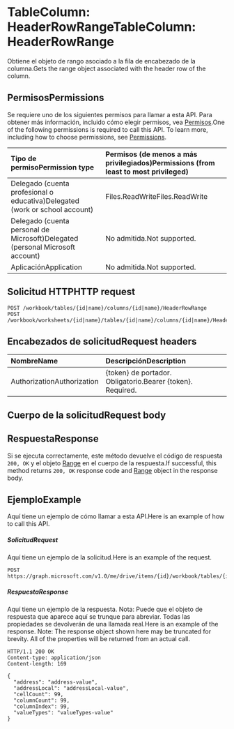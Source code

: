 # <a name="tablecolumn-headerrowrange"></a><span data-ttu-id="044b8-101">TableColumn: HeaderRowRange</span><span class="sxs-lookup"><span data-stu-id="044b8-101">TableColumn: HeaderRowRange</span></span>

<span data-ttu-id="044b8-102">Obtiene el objeto de rango asociado a la fila de encabezado de la columna.</span><span class="sxs-lookup"><span data-stu-id="044b8-102">Gets the range object associated with the header row of the column.</span></span>
## <a name="permissions"></a><span data-ttu-id="044b8-103">Permisos</span><span class="sxs-lookup"><span data-stu-id="044b8-103">Permissions</span></span>
<span data-ttu-id="044b8-p101">Se requiere uno de los siguientes permisos para llamar a esta API. Para obtener más información, incluido cómo elegir permisos, vea [Permisos](../../../concepts/permissions_reference.md).</span><span class="sxs-lookup"><span data-stu-id="044b8-p101">One of the following permissions is required to call this API. To learn more, including how to choose permissions, see [Permissions](../../../concepts/permissions_reference.md).</span></span>

|<span data-ttu-id="044b8-106">Tipo de permiso</span><span class="sxs-lookup"><span data-stu-id="044b8-106">Permission type</span></span>      | <span data-ttu-id="044b8-107">Permisos (de menos a más privilegiados)</span><span class="sxs-lookup"><span data-stu-id="044b8-107">Permissions (from least to most privileged)</span></span>              |
|:--------------------|:---------------------------------------------------------|
|<span data-ttu-id="044b8-108">Delegado (cuenta profesional o educativa)</span><span class="sxs-lookup"><span data-stu-id="044b8-108">Delegated (work or school account)</span></span> | <span data-ttu-id="044b8-109">Files.ReadWrite</span><span class="sxs-lookup"><span data-stu-id="044b8-109">Files.ReadWrite</span></span>    |
|<span data-ttu-id="044b8-110">Delegado (cuenta personal de Microsoft)</span><span class="sxs-lookup"><span data-stu-id="044b8-110">Delegated (personal Microsoft account)</span></span> | <span data-ttu-id="044b8-111">No admitida.</span><span class="sxs-lookup"><span data-stu-id="044b8-111">Not supported.</span></span>    |
|<span data-ttu-id="044b8-112">Aplicación</span><span class="sxs-lookup"><span data-stu-id="044b8-112">Application</span></span> | <span data-ttu-id="044b8-113">No admitida.</span><span class="sxs-lookup"><span data-stu-id="044b8-113">Not supported.</span></span> |

## <a name="http-request"></a><span data-ttu-id="044b8-114">Solicitud HTTP</span><span class="sxs-lookup"><span data-stu-id="044b8-114">HTTP request</span></span>
<!-- { "blockType": "ignored" } -->
```http
POST /workbook/tables/{id|name}/columns/{id|name}/HeaderRowRange
POST /workbook/worksheets/{id|name}/tables/{id|name}/columns/{id|name}/HeaderRowRange

```
## <a name="request-headers"></a><span data-ttu-id="044b8-115">Encabezados de solicitud</span><span class="sxs-lookup"><span data-stu-id="044b8-115">Request headers</span></span>
| <span data-ttu-id="044b8-116">Nombre</span><span class="sxs-lookup"><span data-stu-id="044b8-116">Name</span></span>       | <span data-ttu-id="044b8-117">Descripción</span><span class="sxs-lookup"><span data-stu-id="044b8-117">Description</span></span>|
|:---------------|:----------|
| <span data-ttu-id="044b8-118">Authorization</span><span class="sxs-lookup"><span data-stu-id="044b8-118">Authorization</span></span>  | <span data-ttu-id="044b8-p102">{token} de portador. Obligatorio.</span><span class="sxs-lookup"><span data-stu-id="044b8-p102">Bearer {token}. Required.</span></span> |

## <a name="request-body"></a><span data-ttu-id="044b8-121">Cuerpo de la solicitud</span><span class="sxs-lookup"><span data-stu-id="044b8-121">Request body</span></span>

## <a name="response"></a><span data-ttu-id="044b8-122">Respuesta</span><span class="sxs-lookup"><span data-stu-id="044b8-122">Response</span></span>

<span data-ttu-id="044b8-123">Si se ejecuta correctamente, este método devuelve el código de respuesta `200, OK` y el objeto [Range](../resources/range.md) en el cuerpo de la respuesta.</span><span class="sxs-lookup"><span data-stu-id="044b8-123">If successful, this method returns `200, OK` response code and [Range](../resources/range.md) object in the response body.</span></span>

## <a name="example"></a><span data-ttu-id="044b8-124">Ejemplo</span><span class="sxs-lookup"><span data-stu-id="044b8-124">Example</span></span>
<span data-ttu-id="044b8-125">Aquí tiene un ejemplo de cómo llamar a esta API.</span><span class="sxs-lookup"><span data-stu-id="044b8-125">Here is an example of how to call this API.</span></span>
##### <a name="request"></a><span data-ttu-id="044b8-126">Solicitud</span><span class="sxs-lookup"><span data-stu-id="044b8-126">Request</span></span>
<span data-ttu-id="044b8-127">Aquí tiene un ejemplo de la solicitud.</span><span class="sxs-lookup"><span data-stu-id="044b8-127">Here is an example of the request.</span></span>
<!-- {
  "blockType": "request",
  "name": "tablecolumn_headerrowrange"
}-->
```http
POST https://graph.microsoft.com/v1.0/me/drive/items/{id}/workbook/tables/{id|name}/columns/{id|name}/HeaderRowRange
```

##### <a name="response"></a><span data-ttu-id="044b8-128">Respuesta</span><span class="sxs-lookup"><span data-stu-id="044b8-128">Response</span></span>
<span data-ttu-id="044b8-p103">Aquí tiene un ejemplo de la respuesta. Nota: Puede que el objeto de respuesta que aparece aquí se trunque para abreviar. Todas las propiedades se devolverán de una llamada real.</span><span class="sxs-lookup"><span data-stu-id="044b8-p103">Here is an example of the response. Note: The response object shown here may be truncated for brevity. All of the properties will be returned from an actual call.</span></span>
<!-- {
  "blockType": "response",
  "truncated": true,
  "@odata.type": "microsoft.graph.range"
} -->
```http
HTTP/1.1 200 OK
Content-type: application/json
Content-length: 169

{
  "address": "address-value",
  "addressLocal": "addressLocal-value",
  "cellCount": 99,
  "columnCount": 99,
  "columnIndex": 99,
  "valueTypes": "valueTypes-value"
}
```

<!-- uuid: 8fcb5dbc-d5aa-4681-8e31-b001d5168d79
2015-10-25 14:57:30 UTC -->
<!-- {
  "type": "#page.annotation",
  "description": "TableColumn: HeaderRowRange",
  "keywords": "",
  "section": "documentation",
  "tocPath": ""
}-->